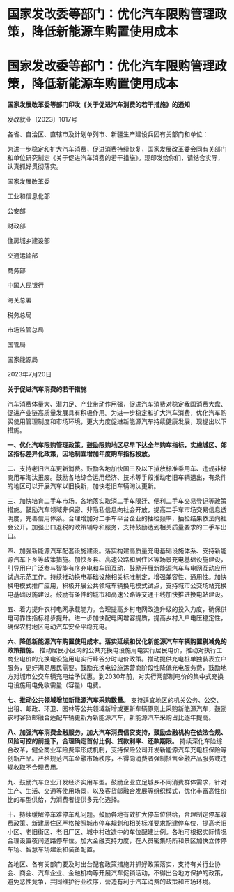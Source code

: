 # 国家发改委等部门：优化汽车限购管理政策，降低新能源车购置使用成本

# 国家发改委等部门：优化汽车限购管理政策，降低新能源车购置使用成本

**国家发展改革委等部门印发《关于促进汽车消费的若干措施》的通知**

发改就业〔2023〕1017号

各省、自治区、直辖市及计划单列市、新疆生产建设兵团有关部门和单位：

为进一步稳定和扩大汽车消费，促进消费持续恢复，国家发展改革委会同有关部门和单位研究制定《关于促进汽车消费的若干措施》。现印发给你们，请结合实际，认真抓好贯彻落实。

国家发展改革委

工业和信息化部

公安部

财政部

住房城乡建设部

交通运输部

商务部

中国人民银行

海关总署

税务总局

市场监管总局

国管局

国家能源局

2023年7月20日

**关于促进汽车消费的若干措施**

汽车消费体量大、潜力足、产业带动作用强，促进汽车消费对稳定我国消费大盘、促进产业链高质量发展具有积极作用。为进一步稳定和扩大汽车消费，优化汽车购买使用管理制度和市场环境，更大力度促进新能源汽车持续健康发展，现提出以下措施。

**一、优化汽车限购管理政策。鼓励限购地区尽早下达全年购车指标，实施城区、郊区指标差异化政策，因地制宜增加年度购车指标投放。**

二、支持老旧汽车更新消费。鼓励各地加快国三及以下排放标准乘用车、违规非标商用车淘汰报废。鼓励各地综合运用经济、技术等手段推动老旧车辆退出，有条件的地区可以开展汽车以旧换新，加快老旧车辆淘汰更新。

三、加快培育二手车市场。各地落实取消二手车限迁、便利二手车交易登记等政策措施。鼓励汽车领域非保密、非隐私信息向社会开放，提高二手车市场交易信息透明度，完善信用体系。合理增加对二手车平台企业的抽检频率，抽检结果依法向社会公开。加强出口退税的政策辅导和服务，支持鼓励达到相关质量要求的二手车出口。

四、加强新能源汽车配套设施建设。落实构建高质量充电基础设施体系、支持新能源汽车下乡等政策措施。加快乡县、高速公路和居住区等场景充电基础设施建设，引导用户广泛参与智能有序充电和车网互动，鼓励开展新能源汽车与电网互动应用试点示范工作。持续推动换电基础设施相关标准制定，增强兼容性、通用性。加快换电模式推广应用，积极开展公共领域车辆换电模式试点，支持城市公交场站充换电基础设施建设。鼓励有条件的城市和高速公路等交通干线加快推进换电站建设。

五、着力提升农村电网承载能力。合理提高乡村电网改造升级的投入力度，确保供电可靠性指标稳步提升。进一步加快配电网增容提质，提高乡村入户电压稳定性，确保农村地区电动汽车安全平稳充电。

**六、降低新能源汽车购置使用成本。落实延续和优化新能源汽车车辆购置税减免的政策措施。**
推动居民小区内的公共充换电设施用电实行居民电价，推动对执行工商业电价的充换电设施用电实行峰谷分时电价政策。推动提供充电桩单独装表立户服务，更好满足居民需要。鼓励充换电设施运营商阶段性降低充电服务费，鼓励地方对城市公交车辆充电给予优惠。到2030年前，对实行两部制电价的集中式充换电设施用电免收需量（容量）电费。

**七、推动公共领域增加新能源汽车采购数量。**
支持适宜地区的机关公务、公交、出租、邮政、环卫、园林等公共领域新增或更新车辆原则上采购新能源汽车，鼓励农村客货邮融合适配车辆更新为新能源汽车，新能源汽车采购占比逐年提高。

**八、加强汽车消费金融服务。加大汽车消费信贷支持，鼓励金融机构在依法合规、风险可控的前提下，合理确定首付比例、贷款利率、还款期限。**
持续深化车险综合改革，健全商业车险费率形成机制，支持保险公司开发新能源汽车充电桩保险等创新产品。严格规范汽车金融市场秩序，不得向消费者强制搭售金融产品服务或违规收取不合理费用。

九、鼓励汽车企业开发经济实用车型。鼓励企业立足城乡不同消费群体需求，针对生产、生活、交通等使用场景，以及客货邮融合发展等组织模式，优化丰富高性价比的车型供给，为消费者提供多元化选择。

十、持续缓解停车难停车乱问题。鼓励各地有效扩大停车位供给，合理制定停车收费政策。新建居住区严格按照城市停车规划和相关标准要求配建停车位，提高老旧小区、老旧街区、老旧厂区、城中村改造中的车位配建比例。各地可根据实际情况合理设置夜间道路停车位。加大金融支持力度，在人员密集场所和景区加快立体停车场、智慧车场建设和装备配置。

各地区、各有关部门要及时出台配套政策措施并抓好政策落实，支持有关行业协会、商会、汽车企业、金融机构等开展汽车促销活动，不得出台地方保护的政策，避免恶性竞争，共同维护行业秩序，营造有利于汽车消费的政策和市场环境。


